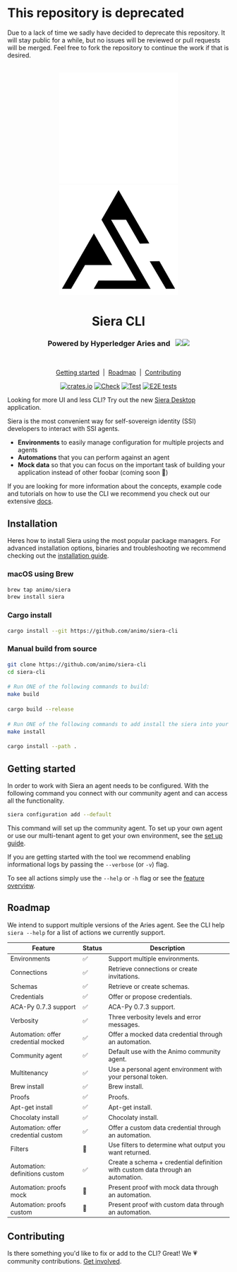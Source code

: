 # This repository is deprecated

Due to a lack of time we sadly have decided to deprecate this repository. It will stay public for a while, but no issues will be reviewed or pull requests will be merged. Feel free to fork the repository to continue the work if that is desired.

<p align="center">
  <br />
  <img
    alt="Siera logo"
    src="./images/siera-dark.svg#gh-dark-mode-only"
    height="250px"
  />
   <img
    alt="Siera logo"
    src="./images/siera-light.svg#gh-light-mode-only"
    height="250px"
  />
</p>

<h1 align="center" ><b>Siera CLI</b></h1>

<h3 align="center">Powered by Hyperledger Aries and &nbsp; <img src="./images/animo-logo-dark-background.png#gh-dark-mode-only" height="12px"><img src="./images/animo-logo-light-background.png#gh-light-mode-only" height="12px"></h3><br>

<p align="center">
<a href="#getting-started">Getting started</a> &nbsp;|&nbsp;
  <a href="#roadmap">Roadmap</a> &nbsp;|&nbsp;
  <a href="#contributing">Contributing</a> 
    
</p>

<p align="center">
    <a href="https://crates.io/crates/siera"><img src="https://img.shields.io/crates/v/siera.svg" alt="crates.io"></a>
    <a href="https://github.com/animo/siera-cli/actions/workflows/check.yml"><img src="https://github.com/animo/siera-cli/actions/workflows/check.yml/badge.svg" alt="Check"></a>
    <a href="https://github.com/animo/siera-cli/actions/workflows/test.yml"><img src="https://github.com/animo/siera-cli/actions/workflows/test.yml/badge.svg" alt="Test"></a>
    <a href="https://github.com/animo/siera-cli/actions/workflows/e2e-test.yml"><img src="https://github.com/animo/siera-cli/actions/workflows/e2e-test.yml/badge.svg" alt="E2E tests"></a>
</p>

Looking for more UI and less CLI? Try out the new [Siera Desktop](https://siera.animo.id/desktop) application.

Siera is the most convenient way for self-sovereign identity (SSI) developers to interact with SSI agents.

-   **Environments** to easily manage configuration for multiple projects and agents
-   **Automations** that you can perform against an agent
-   **Mock data** so that you can focus on the important task of building your application instead of other foobar (coming soon 🚧)

If you are looking for more information about the concepts, example code and tutorials on how to use the CLI we recommend you check out our extensive [docs](https://docs.siera.animo.id/).

## Installation

Heres how to install Siera using the most popular package managers. For advanced installation options, binaries and troubleshooting we recommend checking out the [installation guide](https://docs.siera.animo.id/guides/installation).

### macOS using Brew

```sh
brew tap animo/siera
brew install siera
```

### Cargo install

```sh
cargo install --git https://github.com/animo/siera-cli
```

### Manual build from source

```sh
git clone https://github.com/animo/siera-cli
cd siera-cli

# Run ONE of the following commands to build:
make build

cargo build --release

# Run ONE of the following commands to add install the siera into your PATH
make install

cargo install --path .

```

## Getting started

In order to work with Siera an agent needs to be configured. With the following command you connect with our community agent and can access all the functionality.

```sh
siera configuration add --default
```

This command will set up the community agent. To set up your own agent or use our multi-tenant agent to get your own environment, see the [set up guide](https://docs.siera.animo.id/guides/configuration).

If you are getting started with the tool we recommend enabling informational logs by passing the `--verbose` (or `-v`) flag.

To see all actions simply use the `--help` or `-h` flag or see the [feature overview](https://docs.siera.animo.id/features/introduction).

## Roadmap

We intend to support multiple versions of the Aries agent. See the CLI help `siera --help` for a list of actions we currently support.

| Feature                             | Status | Description                                                                     |
| ----------------------------------- | ------ | ------------------------------------------------------------------------------- |
| Environments                        | ✅     | Support multiple environments.                                                  |
| Connections                         | ✅     | Retrieve connections or create invitations.                                     |
| Schemas                             | ✅     | Retrieve or create schemas.                                                     |
| Credentials                         | ✅     | Offer or propose credentials.                                                   |
| ACA-Py 0.7.3 support                | ✅     | ACA-Py 0.7.3 support.                                                           |
| Verbosity                           | ✅     | Three verbosity levels and error messages.                                      |
| Automation: offer credential mocked | ✅     | Offer a mocked data credential through an automation.                           |
| Community agent                     | ✅     | Default use with the Animo community agent.                                     |
| Multitenancy                        | ✅     | Use a personal agent environment with your personal token.                      |
| Brew install                        | ✅     | Brew install.                                                                   |
| Proofs                              | ✅     | Proofs.                                                                         |
| Apt-get install                     | ✅     | Apt-get install.                                                                |
| Chocolaty install                   | ✅     | Chocolaty install.                                                              |
| Automation: offer credential custom | ✅     | Offer a custom data credential through an automation.                           |
| Filters                             | 🚧     | Use filters to determine what output you want returned.                         |
| Automation: definitions custom      | ✅     | Create a schema + credential definition with custom data through an automation. |
| Automation: proofs mock             | 🚧     | Present proof with mock data through an automation.                             |
| Automation: proofs custom           | 🚧     | Present proof with custom data through an automation.                           |

## Contributing

Is there something you'd like to fix or add to the CLI? Great! We 💗 community
contributions. [Get involved](https://docs.siera.animo.id/community/contributing).
